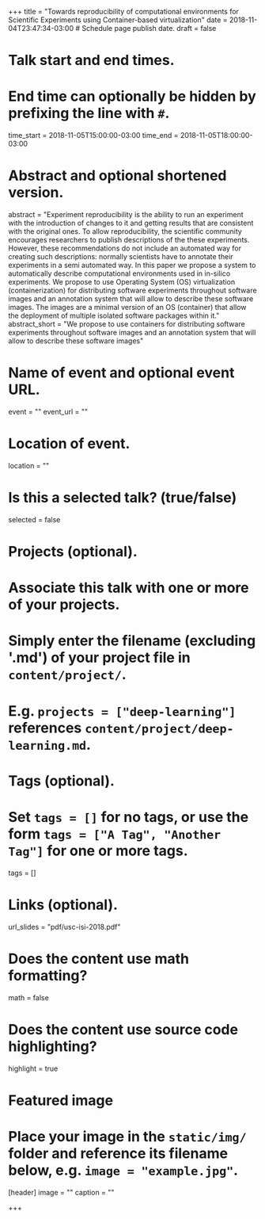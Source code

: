 +++
title = "Towards reproducibility of computational environments for Scientific Experiments using Container-based virtualization"
date = 2018-11-04T23:47:34-03:00  # Schedule page publish date.
draft = false

# Talk start and end times.
#   End time can optionally be hidden by prefixing the line with `#`.
time_start = 2018-11-05T15:00:00-03:00
time_end   = 2018-11-05T18:00:00-03:00



# Abstract and optional shortened version.
abstract = "Experiment reproducibility is the ability to run an experiment with the introduction of changes to it and getting results that are consistent with the original ones. To allow reproducibility, the scientific community encourages researchers to publish descriptions of the these experiments. However, these recommendations do not include an automated way for creating such descriptions: normally scientists have to annotate their experiments in a semi automated way. In this paper we propose a system to automatically describe computational environments used in in-silico experiments. We propose to use Operating System (OS) virtualization (containerization) for distributing software experiments throughout software images and an annotation system that will allow to describe these software images. The images are a minimal version of an OS (container) that allow the deployment of multiple isolated software packages within it."
abstract_short = "We propose to use containers for distributing software experiments throughout software images and an annotation system that will allow to describe these software images"

# Name of event and optional event URL.
event = ""
event_url = ""

# Location of event.
location = ""

# Is this a selected talk? (true/false)
selected = false

# Projects (optional).
#   Associate this talk with one or more of your projects.
#   Simply enter the filename (excluding '.md') of your project file in `content/project/`.
#   E.g. `projects = ["deep-learning"]` references `content/project/deep-learning.md`.

# Tags (optional).
#   Set `tags = []` for no tags, or use the form `tags = ["A Tag", "Another Tag"]` for one or more tags.
tags = []

# Links (optional).
url_slides = "pdf/usc-isi-2018.pdf"

# Does the content use math formatting?
math = false

# Does the content use source code highlighting?
highlight = true

# Featured image
# Place your image in the `static/img/` folder and reference its filename below, e.g. `image = "example.jpg"`.
[header]
image = ""
caption = ""

+++
